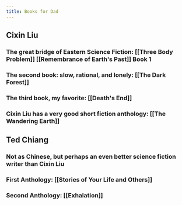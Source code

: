 ```yaml
---
title: Books for Dad
---
```


## Cixin Liu
### The great bridge of Eastern Science Fiction: [[Three Body Problem]] [[Remembrance of Earth's Past]] Book 1

### The second book: slow, rational, and lonely: [[The Dark Forest]]

### The third book, my favorite: [[Death's End]]

### Cixin Liu has a very good short fiction anthology: [[The Wandering Earth]]

## Ted Chiang
### Not as Chinese, but perhaps an even better science fiction writer than Cixin Liu

### First Anthology: [[Stories of Your Life and Others]]

### Second Anthology: [[Exhalation]]

## 
